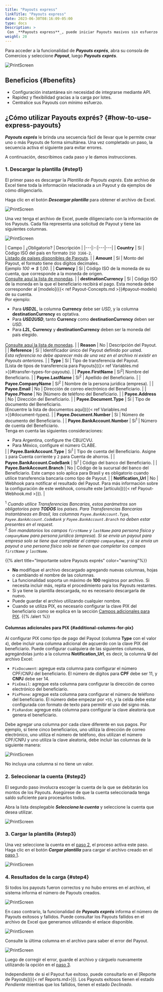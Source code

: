 ```yaml
---
title: "Payouts express"
linkTitle: "Payouts express"
date: 2023-06-30T08:16:09-05:00
type: docs
Description: >
 Con _**Payouts express**_, puede iniciar Payouts masivos sin esfuerzo y sin necesidad de integrarse mediante API, simplemente cargando un archivo Excel que contiene sus solicitudes de Payouts. Este proceso simplificado le permite enviar múltiples pagos con facilidad y precisión de forma eficiente.
weight: 20
---
```


Para acceder a la funcionalidad de _**Payouts exprés**_, abra su consola de Comercios y seleccione ***Payout***, luego ***Payouts exprés***.

![PrintScreen](/assets/Payouts/Payouts13_es.png)

## Beneficios {#benefits}
* Configuración instantánea sin necesidad de integrarse mediante API.
* Rapidez y flexibilidad gracias a la carga por lotes.
* Centralice sus Payouts con mínimo esfuerzo.

## ¿Cómo utilizar Payouts exprés? {#how-to-use-express-payouts}
_**Payouts exprés**_ le brinda una secuencia fácil de llevar que le permite crear uno o más Payouts de forma simultánea. Una vez completado un paso, la secuencia activa el siguiente para evitar errores.

A continuación, describimos cada paso y le damos instrucciones.

### 1. Descargar la plantilla {#step1}
El primer paso es descargar la _Plantilla de Payouts exprés_. Este archivo de Excel tiene toda la información relacionada a un Payout y da ejemplos de cómo diligenciarlo.

Haga clic en el botón _**Descargar plantilla**_ para obtener el archivo de Excel.

![PrintScreen](/assets/Payouts/Payouts14_es.png)

Una vez tenga el archivo de Excel, puede diligenciarlo con la información de los Payouts. Cada fila representa una solicitud de Payout y tiene las siguientes columnas.

![PrintScreen](/assets/Payouts/Payouts15_en.png)

| Campo | ¿Obligatorio? | Descripción |
|---|:-:|---|---|
 | **Country** | Sí | Código ISO del país en formato `ISO 3166-2`.<br>[Listado de países disponibles de Payouts](../overview.html#coverage). |
 | **Amount** | Sí | Monto del Payout, el formato tiene dos dígitos decimales.<br>Ejemplo _100_ => _$ 1,00_. |
 | **Currency** | Sí | Código ISO de la moneda de su cuenta, que corresponde a la moneda de origen.<br>[Consulte aquí la lista de monedas](../payouts-api/variables.html#currencies). |
 | **destinationCurrency** | Sí | Código ISO de la moneda en la que el beneficiario recibirá el pago. Esta moneda debe corresponder al [modelo]({{< ref  Payout-Concepts.md >}}#payout-models) de su cuenta.<br>Por ejemplo:<br><ul style="margin-bottom: initial;"><li>Para _**USD2L**_, la columna **Currency** debe ser _USD_, y la columna **destinationCurrency** es optativa.</li><li>Para _**USD2USD**_, tanto **Currency** como **destinationCurrency** deben ser _USD_.</li><li>Para _**L2L**_, **Currency** y **destinationCurrency** deben ser la moneda del país elegido.</li></ul><br>[Consulte aquí la lista de monedas](../payouts-api/variables.html#currencies). |
 | **Reason** | No | Descripción del Payout. |
 | **Reference** | Sí | Identificador único del Payout definido por usted.<br>_Esta referencia no debe aparecer más de una vez en el archivo ni existir en Payouts anteriores._ |
 | **Type** | Sí | Tipo de transferencia del Payout.<br>[Lista de tipos de transferencia para Payouts]({{< ref Variables.md >}}#transfer-types-for-payouts). |
 | **Payee.FirstName** | Sí<sup>2</sup>| Nombre del Beneficiario. | 
 | **Payee.LastName** | Sí<sup>2</sup> | Apellido del Beneficiario. | 
 | **Payee.CompanyName** | Sí<sup>2</sup> | Nombre de la persona jurídica (empresa). |
 | **Payee.Email** | No | Dirección de correo electrónico del Beneficiario. |
 | **Payee.Phone** | No |Número de teléfono del Beneficiario. | 
 | **Payee.Address** | No | Dirección del Beneficiario. | 
 | **Payee.Document.Type** | Sí | Tipo de documento del Beneficiario.<br>[Encuentre la lista de documentos aquí]({{< ref Variables.md >}}#document-types). | 
 | **Payee.Document.Number** | Sí | Número de documento del Beneficiario. | 
 | **Payee.BankAccount.Number** | Sí<sup>1</sup> | Número de cuenta del Beneficiario.<br>Tenga en cuenta las siguientes consideraciones:<br><ul style="margin-bottom: initial;"><li>Para Argentina, configure the CBU/CVU.</li><li>Para México, configure el número CLABE.</li></ul> |
 | **Payee.BankAccount.Type** | Sí<sup>1</sup> | Tipo de cuenta del Beneficiario. Asigne `1` para Cuenta corriente y `2` para Cuenta de ahorros. |
 | **Payee.BankAccount.CodeBank** | Sí<sup>1</sup> | Código del banco del Beneficiario. | 
 | **Payee.BankAccount.Branch** | No | Código de la sucursal del banco del Beneficiario. Este campo solo aplica para Brasil y es obligatorio cuando utilice transferencia bancaria como tipo de Payout. | 
 | **Notification_Url** | No | Webhook para notificar el resultado del Payout. Para más información sobre la configuración de este webhook, consulte este [artículo]({{< ref Payout-Webhook.md >}}). |

<sup>1</sup> _Cuando utilice Transferencias Bancarias, estos parámetros son obligatorios para_ ***TODOS*** _los países. Para Transferencias Bancarias Instantáneas en Brasil, las columnas `Payee.BankAccount.Type`, `Payee.BankAccount.CodeBank` y `Payee.BankAccount.Branch` no deben estar presentes en el request._
<br>
<sup>2</sup> _Son mandatorios los campos `firstName` y `lastName` para persona física y `companyName` para persona jurídica (empresa). Si se envía un payout para empresa solo se tiene que completar el campo `companyName`, y si se envía un payout a una persona física solo se tienen que completar los campos `firstName` y `lastName`._

{{% alert title="Importante sobre Payouts exprés" color="warning"%}}
* **No** modifique el archivo descargado agregando nuevas columnas, hojas o cambiando el nombre de las columnas.
* La funcionalidad soporta un máximo de **100** registros por archivo. Si necesita incluir más, repita el procedimiento para los Payouts restantes.
* Si ya tiene la plantilla descargada, no es necesario descargarla de nuevo.
* Puede guardar el archivo utilizando cualquier nombre.
* Cuando se utiliza PIX, es necesario configurar la clave PIX del beneficiario como se explica en la sección [Campos adicionales para PIX](#additional-columns-for-pix).
{{% /alert %}}

#### Columnas adicionales para PIX {#additional-columns-for-pix}
Al configurar PIX como tipo de pago del Payout (columna **Type** con el valor `4`), debe incluir una columna adicional de aqcuerdo con la clave PIX del beneficiario. Puede configurar cualquiera de las siguientes columnas, agregándolas junto a la columna **Notification_Url**, es decir, la columna **U** del archivo Excel:

* `PixDocument`: agregue esta columna para configurar el número CPF/CNPJ del beneficiario. El número de dígitos para **CPF** debe ser 11, y **CNPJ** debe ser 14.
* `PixEmail`: agregue esta columna para configurar la dirección de correo electrónico del beneficiario.
* `PixPhone`: agregue esta columna para configurar el número de teléfono del beneficiario. El número debe empezar por `+55`, y la celda debe estar configurada con formato de texto para permitir el uso del signo más.
* `PixRandom`: agregue esta columna para configurar la clave aleatoria que genera el beneficiario.

Debe agregar una columna por cada clave diferente en sus pagos. Por ejemplo, si tiene cinco beneficiarios, uno utiliza la dirección de correo electrónico, uno utiliza el número de teléfono, dos utilizan el número CPF/CNPJ y uno utiliza la clave aleatoria, debe incluir las columnas de la siguiente manera:

![PrintScreen](/assets/Payouts/Payouts23_en.png)

No incluya una columna si no tiene un valor.

### 2. Seleccionar la cuenta {#step2}
El segundo paso involucra escoger la cuenta de la que se debitarán los montos de los Payouts. Asegúrese de que la cuenta seleccionada tenga saldo suficiente para procesarlos todos.

Abra la lista desplegable _**Selecciona la cuenta**_ y seleccione la cuenta que desea utilizar.

![PrintScreen](/assets/Payouts/Payouts16_es.png)

### 3. Cargar la plantilla {#step3}
Una vez seleccione la cuenta en el [paso 2](#step2), el proceso activa este paso. Haga clic en el botón _**Cargar plantilla**_ para cargar el archivo creado en el [paso 1](#step1).

![PrintScreen](/assets/Payouts/Payouts17_es.png)

### 4. Resultados de la carga {#step4}
Si todos los payouts fueron correctos y no hubo errores en el archivo, el sistema informa el número de Payouts creados.

![PrintScreen](/assets/Payouts/Payouts18_es.png)

En caso contrario, la funcionalidad de _**Payouts exprés**_ informa el número de Payouts exitosos y fallidos. Puede consultar los Payouts fallidos en el archivo de Excel que generamos utilizando el enlace disponible.

![PrintScreen](/assets/Payouts/Payouts19_es.png)

Consulte la última columna en el archivo para saber el error del Payout.

![PrintScreen](/assets/Payouts/Payouts20_en.png)

Luego de corregir el error, guarde el archivo y cárguelo nuevamente utilizando la opción en el [paso 3](#step3).

Independiente de si el Payout fue exitoso, puede consultarlo en el [Reporte de Payouts]({{< ref Reports.md>}}). Los Payouts exitosos tienen el estado _Pendiente_ mientras que los fallidos, tienen el estado _Declinado_.
